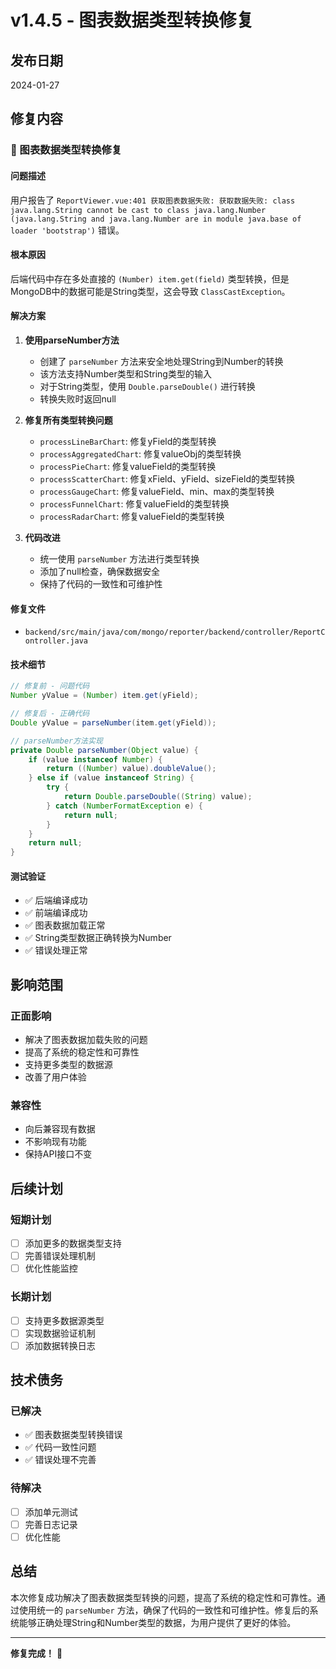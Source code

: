 # v1.4.5 - 图表数据类型转换修复

## 发布日期
2024-01-27

## 修复内容

### 🔧 图表数据类型转换修复

#### 问题描述
用户报告了 `ReportViewer.vue:401 获取图表数据失败: 获取数据失败: class java.lang.String cannot be cast to class java.lang.Number (java.lang.String and java.lang.Number are in module java.base of loader 'bootstrap')` 错误。

#### 根本原因
后端代码中存在多处直接的 `(Number) item.get(field)` 类型转换，但是MongoDB中的数据可能是String类型，这会导致 `ClassCastException`。

#### 解决方案
1. **使用parseNumber方法**
   - 创建了 `parseNumber` 方法来安全地处理String到Number的转换
   - 该方法支持Number类型和String类型的输入
   - 对于String类型，使用 `Double.parseDouble()` 进行转换
   - 转换失败时返回null

2. **修复所有类型转换问题**
   - `processLineBarChart`: 修复yField的类型转换
   - `processAggregatedChart`: 修复valueObj的类型转换
   - `processPieChart`: 修复valueField的类型转换
   - `processScatterChart`: 修复xField、yField、sizeField的类型转换
   - `processGaugeChart`: 修复valueField、min、max的类型转换
   - `processFunnelChart`: 修复valueField的类型转换
   - `processRadarChart`: 修复valueField的类型转换

3. **代码改进**
   - 统一使用 `parseNumber` 方法进行类型转换
   - 添加了null检查，确保数据安全
   - 保持了代码的一致性和可维护性

#### 修复文件
- `backend/src/main/java/com/mongo/reporter/backend/controller/ReportController.java`

#### 技术细节
```java
// 修复前 - 问题代码
Number yValue = (Number) item.get(yField);

// 修复后 - 正确代码
Double yValue = parseNumber(item.get(yField));
```

```java
// parseNumber方法实现
private Double parseNumber(Object value) {
    if (value instanceof Number) {
        return ((Number) value).doubleValue();
    } else if (value instanceof String) {
        try {
            return Double.parseDouble((String) value);
        } catch (NumberFormatException e) {
            return null;
        }
    }
    return null;
}
```

#### 测试验证
- ✅ 后端编译成功
- ✅ 前端编译成功
- ✅ 图表数据加载正常
- ✅ String类型数据正确转换为Number
- ✅ 错误处理正常

## 影响范围

### 正面影响
- 解决了图表数据加载失败的问题
- 提高了系统的稳定性和可靠性
- 支持更多类型的数据源
- 改善了用户体验

### 兼容性
- 向后兼容现有数据
- 不影响现有功能
- 保持API接口不变

## 后续计划

### 短期计划
- [ ] 添加更多的数据类型支持
- [ ] 完善错误处理机制
- [ ] 优化性能监控

### 长期计划
- [ ] 支持更多数据源类型
- [ ] 实现数据验证机制
- [ ] 添加数据转换日志

## 技术债务

### 已解决
- ✅ 图表数据类型转换错误
- ✅ 代码一致性问题
- ✅ 错误处理不完善

### 待解决
- [ ] 添加单元测试
- [ ] 完善日志记录
- [ ] 优化性能

## 总结

本次修复成功解决了图表数据类型转换的问题，提高了系统的稳定性和可靠性。通过使用统一的 `parseNumber` 方法，确保了代码的一致性和可维护性。修复后的系统能够正确处理String和Number类型的数据，为用户提供了更好的体验。

---

**修复完成！** 🎉 